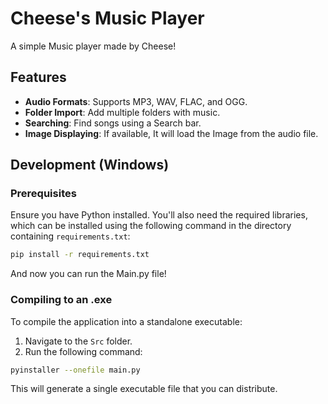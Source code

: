 # Cheese's Music Player

A simple Music player made by Cheese! 
## Features

- **Audio Formats**: Supports MP3, WAV, FLAC, and OGG.
- **Folder Import**: Add multiple folders with music.
- **Searching**: Find songs using a Search bar.
- **Image Displaying**: If available, It will load the Image from the audio file.


## Development (Windows)

### Prerequisites
Ensure you have Python installed. You'll also need the required libraries, which can be installed using the following command in the directory containing `requirements.txt`:
```bash
pip install -r requirements.txt
```
And now you can run the Main.py file!
### Compiling to an .exe
To compile the application into a standalone executable:
1. Navigate to the `Src` folder.
2. Run the following command:
```bash
pyinstaller --onefile main.py
```
This will generate a single executable file that you can distribute.

